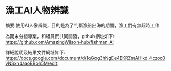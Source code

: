 # 漁工AI人物辨識
摘要:使用AI人像辨識，目的是為了判斷漁船出海的期間，漁工們有無超時工作

為期末分組專案，和組員們共同開發，github網址如下: 
https://github.com/AmazingWilson-hub/fishman_AI

詳細說明及結果文件網址如下:
https://docs.google.com/document/d/1qGog3hNgEe4EKRZmAHlkd_4czoc0vNSxndaaoBBoh5M/edit
